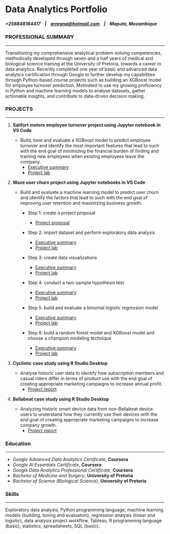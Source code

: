 # Data Analytics Portfolio
##### +258848184417&nbsp;&nbsp;&nbsp;&nbsp;|&nbsp;&nbsp;&nbsp;&nbsp;arnrana@hotmail.com&nbsp;&nbsp;&nbsp;&nbsp;|&nbsp;&nbsp;&nbsp;&nbsp;Maputo, Mozambique

### PROFESSIONAL SUMMARY
 ----------
Transitioning my comprehensive analytical problem-solving competencies, methodically developed through seven and a half years of medical and biological science training at the University of Pretoria, towards a career in data analytics. Recently completed one year of basic and advanced data analytics certification through Google to further develop my capabilities through Python-based course projects such as building an XGBoost model for employee turnover prediction. Motivated to use my growing proficiency in Python and machine learning models to analyse datasets, gather actionable insights, and contribute to data-driven decision making.

### PROJECTS
 ----------
 
1. **Salifort motors employee turnover project using Jupyter notebook in VS Code**
   - Build, tune and evaluate a XGBoost model to predict employee turnover and identify the most important features that lead to such with the end goal of minimizing the financial burden of finding and training new employees when existing employees leave the company.
     - [Executive summary](https://github.com/aron-rana/data_analytics_portfolio/blob/1f9d662e7a0525f366818cae600fd7272b84e471/pdf_files/Course7_Activity-Templates_-Executive-summaries_v2.pdf)
     - [Project lab](https://github.com/aron-rana/data_analytics_portfolio/blob/1f9d662e7a0525f366818cae600fd7272b84e471/jupyter_notebooks/Activity_Course%207%20Salifort%20Motors%20project%20lab.ipynb)  

1. **Waze user churn project using Jupyter notebooks in VS Code**
   - Build and evaluate a machine learning model to predict user churn and identify the factors that lead to such with the end goal of improving user retention and maximizing business growth.
     - Step 1: create a project proposal
       - [Project proposal](https://github.com/aron-rana/data_analytics_portfolio/blob/470c0914390f51af244a684a2153f9b7dd422cd1/pdf_files/Course1_Activity%20Template_%20Project%20Proposal.pdf)
    
     - Step 2: import dataset and perform exploratory data analysis
       - [Executive summary](https://github.com/aron-rana/data_analytics_portfolio/blob/470c0914390f51af244a684a2153f9b7dd422cd1/pdf_files/Course2_Activity%20Templates_%20Executive%20summary.pdf)
       - [Project lab](https://github.com/aron-rana/data_analytics_portfolio/blob/be4f74d6cf7952a4ef76fbcec83da96a89bed527/jupyter_notebooks/Activity_Course%202%20Waze%20project%20lab%20(1).ipynb)
    
     - Step 3: create data visualizations
       - [Executive summary](https://github.com/aron-rana/data_analytics_portfolio/blob/470c0914390f51af244a684a2153f9b7dd422cd1/pdf_files/Course3_Activity_%20Executive%20summary.pdf)
       - [Project lab](https://github.com/aron-rana/data_analytics_portfolio/blob/470c0914390f51af244a684a2153f9b7dd422cd1/jupyter_notebooks/Activity_Course%203%20Waze%20project%20lab%20(1).ipynb)    
  
     - Step 4: conduct a two-sample hypothesis test
       - [Executive summary](https://github.com/aron-rana/data_analytics_portfolio/blob/470c0914390f51af244a684a2153f9b7dd422cd1/pdf_files/Course4_Activity%20Templates_%20Executive%20summary.pdf)
       - [Project lab](https://github.com/aron-rana/data_analytics_portfolio/blob/470c0914390f51af244a684a2153f9b7dd422cd1/jupyter_notebooks/Activity_Course%204%20Waze%20project%20lab.ipynb)
          
     - Step 5: build and evaluate a binomial logistic regression model
       - [Executive summary](https://github.com/aron-rana/data_analytics_portfolio/blob/470c0914390f51af244a684a2153f9b7dd422cd1/pdf_files/Course5_Activity%20Templates_%20Executive%20summary.pdf)
       - [Project lab](https://github.com/aron-rana/data_analytics_portfolio/blob/470c0914390f51af244a684a2153f9b7dd422cd1/jupyter_notebooks/Activity_Course%205%20Waze%20project%20lab.ipynb)
          
     - Step 6: build a random forest model and XGBoost model and choose a champion modeling technique
       - [Executive summary](https://github.com/aron-rana/data_analytics_portfolio/blob/470c0914390f51af244a684a2153f9b7dd422cd1/pdf_files/Course6_Activity%20Templates_%20Executive%20summary.pdf)
       - [Project lab](https://github.com/aron-rana/data_analytics_portfolio/blob/470c0914390f51af244a684a2153f9b7dd422cd1/jupyter_notebooks/Activity_Course%206%20Waze%20project%20lab.ipynb) 

1. **Cyclistic case study using R Studio Desktop**
   - Analyse historic user data to identify how subscription members and casual riders differ in terms of product use with the end goal of creating appropriate marketing campaigns to increase annual profit.  
     - [Project report](https://github.com/aron-rana/data_analytics_portfolio/blob/d2f6256355f762309c8c96b0a59793bf1b82caa0/pdf_files/google_data_analytics_cyclistic_casestudy_report.pdf)
  
1. **Bellabeat case study using R Studio Desktop**
   - Analyzing historic smart device data from non-Bellabeat device users to understand how they currently use their devices with the end goal of creating appropriate marketing campaigns to increase company growth.  
     - [Project report](https://github.com/aron-rana/data_analytics_portfolio/blob/d2f6256355f762309c8c96b0a59793bf1b82caa0/pdf_files/google_data_analytics_bellabeat_casestudy_report.pdf)
  
              
### Education	
 ----------
- *Google Advanced Data Analytics Certificate*, **Coursera**
- *Google AI Essentials Certificate*, **Coursera**
- *Google Data Analytics Professional Certificate*, **Coursera**
- *Bachelor of Medicine and Surgery*, **University of Pretoria**
- *Bachelor of Science (Biological Science)*, **University of Pretoria**

  
### Skills	
 ----------
Exploratory data analysis, Python programming language, machine learning models (building, tuning and evaluation), regression analysis (linear and logistic), data analysis project workflow, Tableau, R programming language (basic), statistics, spreadsheets, SQL (basic).
